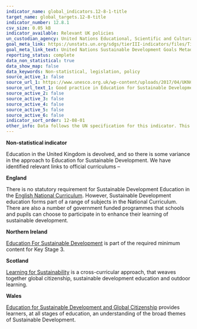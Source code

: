 ```yaml
---
indicator_name: global_indicators.12-8-1-title
target_name: global_targets.12-8-title
indicator_number: 12.8.1
csv_size: 0.05 kB
indicator_available: Relevant UK policies
un_custodian_agency: United Nations Educational, Scientific and Cultural Organization - Institute for Statistics (UNESCO-UIS)
goal_meta_link: https://unstats.un.org/sdgs/tierIII-indicators/files/Tier3-12-08-01.pdf
goal_meta_link_text: United Nations Sustainable Development Goals Metadata (PDF 4.0 MB)
reporting_status: complete
data_non_statistical: true
data_show_map: false
data_keywords: Non-statistical, legislation, policy
source_active_1: false
source_url_1: https://www.unesco.org.uk/wp-content/uploads/2017/04/UKNC-Case-Study-1-FINAL.pdf
source_url_text_1: Good practice in Education for Sustainable Development (ESD) in the UK - Case Studies
source_active_2: false
source_active_3: false
source_active_4: false
source_active_5: false
source_active_6: false
indicator_sort_order: 12-08-01
other_info: Data follows the UN specification for this indicator. This indicator has been identified in collaboration with topic experts.
---
```

**Non-statistical indicator**

Education in the United Kingdom is devolved, and so there is some variance in the approach to Education for Sustainable Development. We have identified relevant links to official curriculums –

<strong>England</strong>

There is no statutory requirement for Sustainable Development Education in the [English National Curriculum](https://www.gov.uk/government/collections/national-curriculum). However, Sustainable Development education forms part of a range of subjects in the National Curriculum. There are also a number of government funded programmes that schools and pupils can choose to participate in to enhance their learning of sustainable development.

<strong>Northern Ireland</strong>

[Education For Sustainable Development](http://www.legislation.gov.uk/nisr/2007/46/introduction/made) is part of the required minimum content for Key Stage 3. 

<strong>Scotland</strong>

[Learning for Sustainability](https://education.gov.scot/education-scotland/scottish-education-system/policy-for-scottish-education/policy-drivers/learning-for-sustainability) is a cross-curricular approach, that weaves together global citizenship, sustainable development education and outdoor learning.

<strong>Wales</strong>

[Education for Sustainable Development and Global Citizenship](https://hwb.gov.wales/storage/eaf467e6-30fe-45c9-93ef-cb30f31f1c90/common-understanding-for-school.pdf) provides learners, at all stages of education, an understanding of the broad themes of Sustainable Development.
